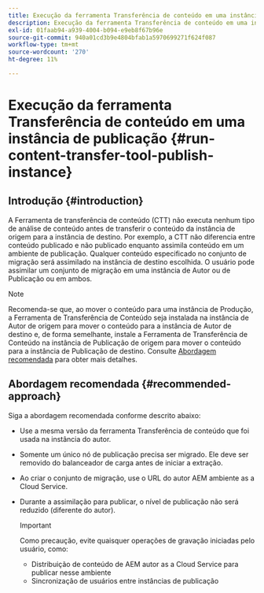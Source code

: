 ```yaml
---
title: Execução da ferramenta Transferência de conteúdo em uma instância de publicação
description: Execução da ferramenta Transferência de conteúdo em uma instância de publicação
exl-id: 01faab94-a939-4004-b094-e9eb8f67b96e
source-git-commit: 940a01cd3b9e4804bfab1a5970699271f624f087
workflow-type: tm+mt
source-wordcount: '270'
ht-degree: 11%

---
```


# Execução da ferramenta Transferência de conteúdo em uma instância de publicação {#run-content-transfer-tool-publish-instance}

## Introdução {#introduction}

A Ferramenta de transferência de conteúdo (CTT) não executa nenhum tipo de análise de conteúdo antes de transferir o conteúdo da instância de origem para a instância de destino. Por exemplo, a CTT não diferencia entre conteúdo publicado e não publicado enquanto assimila conteúdo em um ambiente de publicação. Qualquer conteúdo especificado no conjunto de migração será assimilado na instância de destino escolhida. O usuário pode assimilar um conjunto de migração em uma instância de Autor ou de Publicação ou em ambos.

>[!NOTE]
>Recomenda-se que, ao mover o conteúdo para uma instância de Produção, a Ferramenta de Transferência de Conteúdo seja instalada na instância de Autor de origem para mover o conteúdo para a instância de Autor de destino e, de forma semelhante, instale a Ferramenta de Transferência de Conteúdo na instância de Publicação de origem para mover o conteúdo para a instância de Publicação de destino. Consulte [Abordagem recomendada](#recommended-approach) para obter mais detalhes.

## Abordagem recomendada {#recommended-approach}

Siga a abordagem recomendada conforme descrito abaixo:

* Use a mesma versão da ferramenta Transferência de conteúdo que foi usada na instância do autor.

* Somente um único nó de publicação precisa ser migrado. Ele deve ser removido do balanceador de carga antes de iniciar a extração.

* Ao criar o conjunto de migração, use o URL do autor AEM ambiente as a Cloud Service.

* Durante a assimilação para publicar, o nível de publicação não será reduzido (diferente do autor).

   >[!IMPORTANT]
   >Como precaução, evite quaisquer operações de gravação iniciadas pelo usuário, como:
   > * Distribuição de conteúdo de AEM autor as a Cloud Service para publicar nesse ambiente
   > * Sincronização de usuários entre instâncias de publicação

